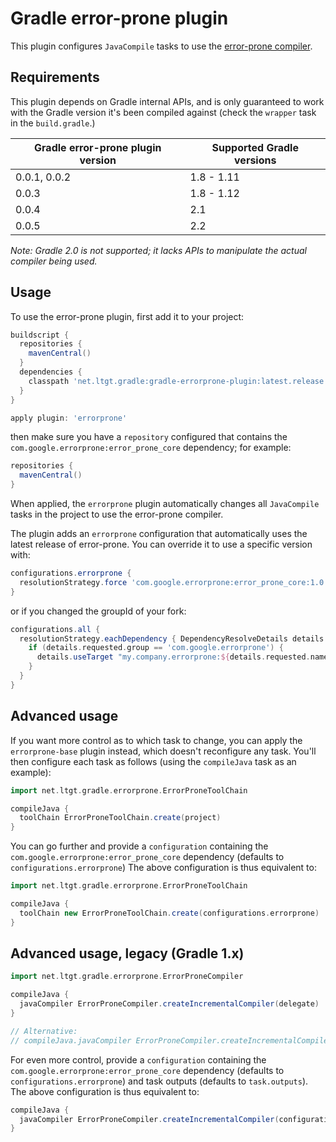 Gradle error-prone plugin
=========================

This plugin configures `JavaCompile` tasks to use the [error-prone compiler].

[error-prone compiler]: http://errorprone.info/

Requirements
------------

This plugin depends on Gradle internal APIs, and is only guaranteed to work
with the Gradle version it's been compiled against (check the `wrapper` task
in the `build.gradle`.)

 Gradle error-prone plugin version | Supported Gradle versions
 --------------------------------- | -------------------------
 0.0.1, 0.0.2                      | 1.8 - 1.11
 0.0.3                             | 1.8 - 1.12
 0.0.4                             | 2.1
 0.0.5                             | 2.2

_Note: Gradle 2.0 is not supported; it lacks APIs to manipulate the actual
compiler being used._

Usage
-----

To use the error-prone plugin, first add it to your project:

```groovy
buildscript {
  repositories {
    mavenCentral()
  }
  dependencies {
    classpath 'net.ltgt.gradle:gradle-errorprone-plugin:latest.release'
  }
}

apply plugin: 'errorprone'
```

then make sure you have a `repository` configured that contains the
`com.google.errorprone:error_prone_core` dependency; for example:

```groovy
repositories {
  mavenCentral()
}
```

When applied, the `errorprone` plugin automatically  changes all `JavaCompile` tasks in
the project to use the error-prone compiler.

The plugin adds an `errorprone` configuration that automatically uses the latest
release of error-prone. You can override it to use a specific version with:

```groovy
configurations.errorprone {
  resolutionStrategy.force 'com.google.errorprone:error_prone_core:1.0.8-patched'
}
```

or if you changed the groupId of your fork:

```groovy
configurations.all {
  resolutionStrategy.eachDependency { DependencyResolveDetails details ->
    if (details.requested.group == 'com.google.errorprone') {
      details.useTarget "my.company.errorprone:${details.requested.name}:latest.release"
    }
  }
}
```

Advanced usage
--------------

If you want more control as to which task to change, you can apply the `errorprone-base`
plugin instead, which doesn't reconfigure any task. You'll then configure each task as
follows (using the `compileJava` task as an example):

```groovy
import net.ltgt.gradle.errorprone.ErrorProneToolChain

compileJava {
  toolChain ErrorProneToolChain.create(project)
}
```

You can go further and provide a `configuration` containing the
`com.google.errorprone:error_prone_core` dependency (defaults to
`configurations.errorprone`) The above configuration is thus equivalent to:

```groovy
import net.ltgt.gradle.errorprone.ErrorProneToolChain

compileJava {
  toolChain new ErrorProneToolChain.create(configurations.errorprone)
}
```

Advanced usage, legacy (Gradle 1.x)
-----------------------------------

```groovy
import net.ltgt.gradle.errorprone.ErrorProneCompiler

compileJava {
  javaCompiler ErrorProneCompiler.createIncrementalCompiler(delegate)
}

// Alternative:
// compileJava.javaCompiler ErrorProneCompiler.createIncrementalCompiler(compileJava)
```

For even more control, provide a `configuration` containing the
`com.google.errorprone:error_prone_core` dependency (defaults to
`configurations.errorprone`) and task outputs (defaults to `task.outputs`). The above
configuration is thus equivalent to:

```groovy
compileJava {
  javaCompiler ErrorProneCompiler.createIncrementalCompiler(configurations.errorprone, outputs)
}
```
